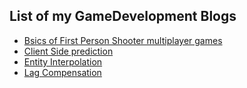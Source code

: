 ## List of my GameDevelopment Blogs

- [Bsics of First Person Shooter multiplayer games](./basicsfps.md)
- [Client Side prediction](./clientsideprediction.md)
- [Entity Interpolation](./entityinterpolation.md)
- [Lag Compensation](./lagcompensation.md)